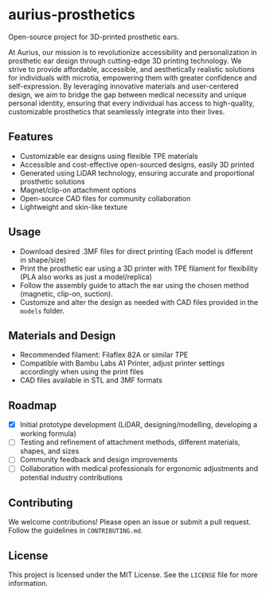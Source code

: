# aurius-prosthetics
Open-source project for 3D-printed prosthetic ears.

At Aurius, our mission is to revolutionize accessibility and personalization in prosthetic ear design through cutting-edge 3D printing technology. We strive to provide affordable, accessible, and aesthetically realistic solutions for individuals with microtia, empowering them with greater confidence and self-expression. By leveraging innovative materials and user-centered design, we aim to bridge the gap between medical necessity and unique personal identity, ensuring that every individual has access to high-quality, customizable prosthetics that seamlessly integrate into their lives.

## Features  
- Customizable ear designs using flexible TPE materials
- Accessible and cost-effective open-sourced designs, easily 3D printed
- Generated using LiDAR technology, ensuring accurate and proportional prosthetic solutions
- Magnet/clip-on attachment options
- Open-source CAD files for community collaboration  
- Lightweight and skin-like texture

## Usage  
- Download desired .3MF files for direct printing (Each model is different in shape/size)
- Print the prosthetic ear using a 3D printer with TPE filament for flexibility (PLA also works as just a model/replica)  
- Follow the assembly guide to attach the ear using the chosen method (magnetic, clip-on, suction).  
- Customize and alter the design as needed with CAD files provided in the `models` folder.

## Materials and Design  
- Recommended filament: Filaflex 82A or similar TPE  
- Compatible with Bambu Labs A1 Printer, adjust printer settings accordingly when using the print files
- CAD files available in STL and 3MF formats

## Roadmap  
- [x] Initial prototype development (LiDAR, designing/modelling, developing a working formula)
- [ ] Testing and refinement of attachment methods, different materials, shapes, and sizes
- [ ] Community feedback and design improvements  
- [ ] Collaboration with medical professionals for ergonomic adjustments and potential industry contributions  

## Contributing  
We welcome contributions! Please open an issue or submit a pull request. Follow the guidelines in `CONTRIBUTING.md`.  

## License  
This project is licensed under the MIT License. See the `LICENSE` file for more information.  


